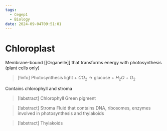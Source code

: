 ```yaml
---
tags:
  - Cegep1
  - Biology
date: 2024-09-04T09:51:01
---
```


# Chloroplast

Membrane-bound [[Organelle]] that transforms energy with photosynthesis (plant cells only)

> [!info] Photosynthesis
> light + $CO_2$ -> glucose + $H_2O$ + $O_2$

Contains chlorophyll and stroma

> [!abstract] Chlorophyll
> Green pigment

> [!abstract] Stroma
> Fluid that contains DNA, ribosomes, enzymes involved in photosynthesis and thylakoids

> [!abstract] Thylakoids
> 